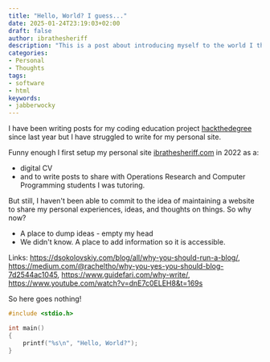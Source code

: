 ```yaml
---
title: "Hello, World? I guess..."
date: 2025-01-24T23:19:03+02:00
draft: false
author: ibrathesheriff
description: "This is a post about introducing myself to the world I think."
categories:
- Personal
- Thoughts
tags:
- software
- html
keywords:
- jabberwocky
---
```

I have been writing posts for my coding education project [hackthedegree](https://hackerbytes.hackthedegree.com/) since last year but I have struggled to write for my personal site.
<!--more-->
Funny enough I first setup my personal site [ibrathesheriff.com](https://ibrathesheriff.com/) in 2022 as a:
+ digital CV
+ and to write posts to share with Operations Research and Computer Programming students I was tutoring.

But still, I haven't been able to commit to the idea of maintaining a website to share my personal experiences, ideas, and thoughts on things. So why now?

+ A place to dump ideas - empty my head
+ We didn't know. A place to add information so it is accessible.

Links: https://dsokolovskiy.com/blog/all/why-you-should-run-a-blog/, https://medium.com/@racheltho/why-you-yes-you-should-blog-7d2544ac1045, https://www.guidefari.com/why-write/, https://www.youtube.com/watch?v=dnE7c0ELEH8&t=169s

So here goes nothing!

```c
#include <stdio.h>

int main()
{
    printf("%s\n", "Hello, World?");
}
```